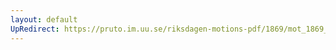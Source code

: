 ```yaml
---
layout: default
UpRedirect: https://pruto.im.uu.se/riksdagen-motions-pdf/1869/mot_1869__ak__318.pdf
---
```

